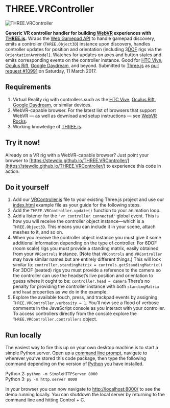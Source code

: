 

THREE.VRController
==============================================================================

![THREE.VRController](https://github.com/stewdio/THREE.VRController/raw/master/VRController.png "THREE.VRController")

__Generic VR controller handler for building [WebVR](https://webvr.rocks/) 
experiences with [THREE.js](https://threejs.org/).__ 
Wraps the [Web Gamepad API](https://www.w3.org/TR/gamepad/) to handle gamepad
discovery, emits a controller (`THREE.Object3D`) instance upon discovery, 
handles controller updates for position and orientation (including 
3[DOF](https://en.wikipedia.org/wiki/Degrees_of_freedom_(mechanics)) rigs
via the `OrientationArmModel`). Watches for updates on axes and button states
and emits corresponding events on the controller instance. Good for 
[HTC Vive](https://www.vive.com), [Oculus Rift](https://www.oculus.com/rift/), 
[Google Daydream](https://vr.google.com/daydream/), and beyond. Submitted to
[Three.js](https://github.com/mrdoob/three.js/) as 
[pull request #10991](https://github.com/mrdoob/three.js/pull/10991)
on Saturday, 11 March 2017.


Requirements
------------------------------------------------------------------------------
1. Virtual Reality rig with controllers such as the 
[HTC Vive](https://www.vive.com/),
[Oculus Rift](https://www.oculus.com/rift/),
[Google Daydream](https://vr.google.com/daydream/), or similar devices.
2. WebVR-capable browser. For the latest list of browsers
that support WebVR — as well as download and setup instructions — see 
[WebVR Rocks](https://webvr.rocks/).
3. Working knowledge of [THREE.js](https://threejs.org/).


Try it now!
------------------------------------------------------------------------------
Already on a VR rig with a WebVR-capable browser? Just point your browser to
[https://stewdio.github.io/THREE.VRController/](https://stewdio.github.io/THREE.VRController/)
to experience this code in action.


Do it yourself
------------------------------------------------------------------------------
1. Add our 
[VRController.js](https://github.com/stewdio/THREE.VRController/raw/master/VRController.js) file to your existing Three.js project and use our 
[index.html](https://github.com/stewdio/THREE.VRController/raw/master/index.html) 
example file as your guide for the following steps.
2. Add the `THREE.VRController.update()` function to your animation loop.
3. Add a listener for the `"vr controller connected"` global event. This is 
how you will receive the controller object instance—which is a 
`THREE.Object3D`. This means you can include it in your scene, attach meshes 
to it, and so on.
4. When you receive the controller object instance you must give it some 
additional information depending on the type of controller. For 6DOF (room 
scale) rigs you must provide a standing matrix, easily obtained from your 
`VRControls` instance. (Note that `VRControls` and `VRController` may have 
similar names but are entirely different things.) This will look similar to:
`controller.standingMatrix = controls.getStandingMatrix()`
For 3DOF (seated) rigs you must provide a reference to the camera so the 
controller can use the headset’s live position and orientation to guess where 
it ought to be: `controller.head = camera` There’s no penalty for providing 
the controller instance with both `standingMatrix` and `head` properties as 
we do in the example.
5. Explore the available touch, press, and trackpad events by assigning
`THREE.VRController.verbosity = 1`.
You’ll now see a flood of verbose comments in the JavaScript console as you
interact with your controller. To access controllers directly from the console
explore the `THREE.VRController.controllers` object.


Run locally
------------------------------------------------------------------------------
The easiest way to fire this up on your own desktop machine is to start a 
simple Python server. Open up a 
[command line prompt](https://en.wikipedia.org/wiki/Command-line_interface), 
navigate to wherever you’ve stored this code package, then type the 
following command depending on the version of 
[Python](https://en.wikipedia.org/wiki/Python_(programming_language)) you have
installed.  

Python 2: `python -m SimpleHTTPServer 8000`  
Python 3: `py -m http.server 8000`  

In your browser you can now navigate to 
[http://localhost:8000/](http://localhost:8000/) to see the demo running 
locally. You can shutdown the local server by returning to the command line 
and hitting Control + C.



